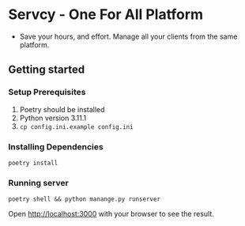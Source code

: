 # Servcy - One For All Platform

- Save your hours, and effort. Manage all your clients from the same platform.

## Getting started

### Setup Prerequisites

1. Poetry should be installed
2. Python version 3.11.1
3. `cp config.ini.example config.ini`

### Installing Dependencies

```
poetry install
```

### Running server

```
poetry shell && python manange.py runserver
```

Open [http://localhost:3000](http://localhost:3000) with your browser to see the result.
